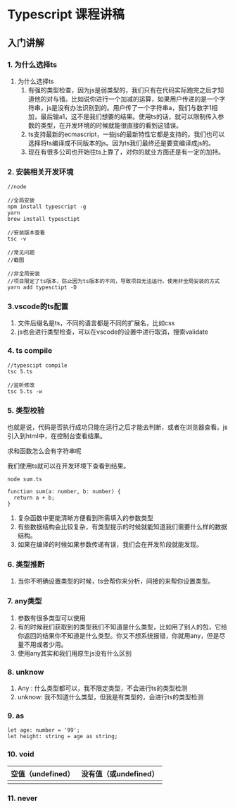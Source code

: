 # Typescript 课程讲稿

## 入门讲解

### 1. 为什么选择ts

1. 为什么选择ts
   1. 有强的类型检查，因为js是弱类型的，我们只有在代码实际跑完之后才知道他的对与错。比如说你进行一个加减的运算，如果用户传递的是一个字符串，js是没有办法识别到的。用户传了一个字符串a，我们与数字1相加，最后输a1，这不是我们想要的结果。使用ts的话，就可以限制传入参数的类型，在开发环境的时候就能很直接的看到这错误。
   2. ts支持最新的ecmascript，一些js的最新特性它都是支持的。我们也可以选择将ts编译成不同版本的js。因为ts我们最终还是要变编译成js的。
   3. 现在有很多公司也开始往ts上靠了，对你的就业方面还是有一定的加持。

### 2. 安装相关开发环境

```
//node

//全局安装
npm install typescript -g
yarn 
brew install typesctipt

//安装版本查看
tsc -v

//常见问题
//截图

//非全局安装
//项目限定了ts版本，防止因为ts版本的不同，导致项目无法运行。使用非全局安装的方式
yarn add typesctipt -D
```

### 3.vscode的ts配置

1. 文件后缀名是ts，不同的语言都是不同的扩展名，比如css
2. js也会进行类型检查，可以在vscode的设置中进行取消，搜索validate

### 4. ts compile

```
//typescipt compile
tsc 5.ts

//监听修改
tsc 5.ts -w
```

### 5. 类型校验

也就是说，代码是否执行成功只能在运行之后才能去判断，或者在浏览器查看。js引入到html中，在控制台查看结果。

求和函数怎么会有字符串呢

我们使用ts就可以在开发环境下查看到结果。

```
node sum.ts
```

```
function sum(a: number, b: number) {
  return a + b;
}
```

1. 复杂函数中更能清晰方便看到所需填入的参数类型
2. 有些数据结构会比较复杂，有类型提示的时候就能知道我们需要什么样的数据结构。
3. 如果在编译的时候如果参数传递有误，我们会在开发阶段就能发现。

### 6. 类型推断

1. 当你不明确设置类型的时候，ts会帮你来分析，间接的来帮你设置类型。

### 7. any类型

1. 参数有很多类型可以使用
2. 有的时候我们获取到的类型我们不知道是什么类型，比如用了别人的包，它给你返回的结果你不知道是什么类型。你又不想系统报错，你就用any，但是尽量不用或者少用。
3. 使用any其实和我们用原生js没有什么区别

### 8. unknow

1. Any : 什么类型都可以，我不限定类型，不会进行ts的类型检测
2. unknow: 我不知道什么类型，但我是有类型的，会进行ts的类型检测

### 9. as

```
let age: number = '99';
let height: string = age as string;

```

### 10. void

| 空值（undefined） | 没有值（或undefined） |
| ----------------- | --------------------- |
|                   |                       |

### 11. never













